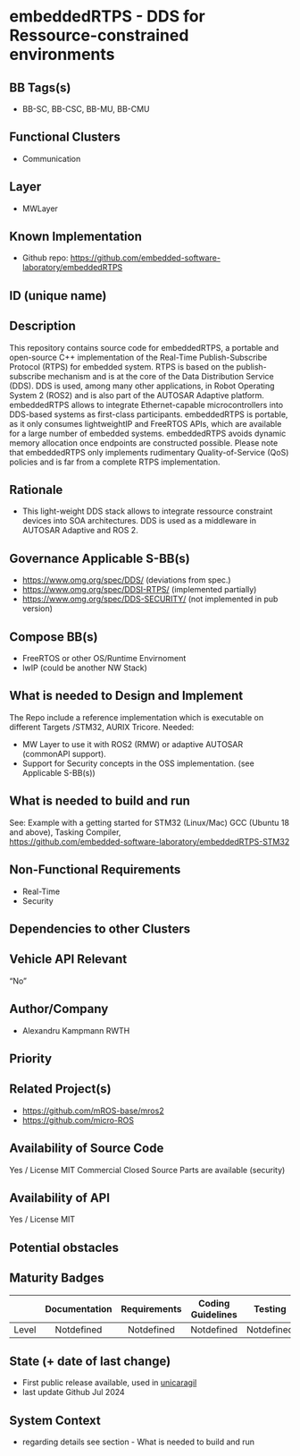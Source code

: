# embeddedRTPS - DDS for Ressource-constrained environments

## BB Tags(s)

- BB-SC, BB-CSC, BB-MU, BB-CMU

## Functional Clusters

- Communication

## Layer

- MWLayer

## Known Implementation

- Github repo: <https://github.com/embedded-software-laboratory/embeddedRTPS>

## ID (unique name)

## Description

This repository contains source code for embeddedRTPS, a portable and open-source C++ implementation of the Real-Time Publish-Subscribe Protocol (RTPS) for embedded system. RTPS is based on the publish-subscribe mechanism and is at the core of the Data Distribution Service (DDS). DDS is used, among many other applications, in Robot Operating System 2 (ROS2) and is also part of the AUTOSAR Adaptive platform. embeddedRTPS allows to integrate Ethernet-capable microcontrollers into DDS-based systems as first-class participants.
embeddedRTPS is portable, as it only consumes lightweightIP and FreeRTOS APIs, which are available for a large number of embedded systems. embeddedRTPS avoids dynamic memory allocation once endpoints are constructed possible. Please note that embeddedRTPS only implements rudimentary Quality-of-Service (QoS) policies and is far from a complete RTPS implementation.


## Rationale
- This light-weight DDS stack allows to integrate ressource constraint devices into SOA architectures. DDS is used as a middleware in AUTOSAR Adaptive and ROS 2.

## Governance Applicable S-BB(s)

- https://www.omg.org/spec/DDS/ (deviations from spec.)
- https://www.omg.org/spec/DDSI-RTPS/ (implemented partially) 
- https://www.omg.org/spec/DDS-SECURITY/ (not implemented in pub version)


## Compose BB(s)

- FreeRTOS or other OS/Runtime Envirnoment
- lwIP (could be another NW Stack)


## What is needed to Design and Implement

The Repo include a reference implementation which is executable on different Targets /STM32, AURIX Tricore.
Needed:
- MW Layer to use it with ROS2 (RMW) or adaptive AUTOSAR (commonAPI support).
- Support for Security concepts in the OSS implementation. (see Applicable S-BB(s))

## What is needed to build and run
 
See: Example with a getting started for STM32 (Linux/Mac)
GCC (Ubuntu 18 and above), Tasking Compiler,  
<https://github.com/embedded-software-laboratory/embeddedRTPS-STM32>


## Non-Functional Requirements

- Real-Time
- Security

## Dependencies to other Clusters


## Vehicle API Relevant

“No”

## Author/Company

- Alexandru Kampmann RWTH

## Priority
<!-- High, Medium, Low -->

## Related Project(s)

- <https://github.com/mROS-base/mros2>
- <https://github.com/micro-ROS>

## Availability of Source Code

Yes / License MIT
Commercial Closed Source Parts are available (security)

## Availability of API

Yes / License MIT

## Potential obstacles




## Maturity Badges
<!-- taken over from Eclipse SDV Process 
See Definition of Badges and their Flavors 
https://gitlab.eclipse.org/eclipse-wg/sdv-wg/sdv-technical-alignment/sdv-technical-topics/sdv-process/sdv-process-definition/-/wikis/Definition%20of%20Badges%20and%20their%20Flavors 


| 			| Documentation | Requirements | Coding Guidelines | Testing | Release Process |
| --------- |:-------------:|:------------:|:-----------------:|:-------:|:---------------:|
| Gold		| Badgelevel    | Badgelevel   | Badgelevel		   | Badgelevel	 | Badgelevel  |
| Silver	| Badgelevel    | Badgelevel   | Badgelevel	  	   | Badgelevel	 | Badgelevel  |
| Bronze	| Badgelevel   	| Badgelevel   | Badgelevel	       | Badgelevel	 | Badgelevel  |
| No		| Badgelevel   	| Badgelevel   | Badgelevel	       | Badgelevel	 | Badgelevel  |
| NotDefined| Badgelevel   	| Badgelevel   | Badgelevel	       | Badgelevel	 | Badgelevel  |

Options:
NotDefined/No/Bronze/Silver/Gold

Example:
| 			| Documentation | Requirements | Coding Guidelines | Testing | Release Process |
| --------- |:-------------:|:------------:|:-----------------:|:-------:|:---------------:|
| Level		| [Gold](urlToDoc)| No 		   | Notdefined		   | Bronze	 | [Silver](urlToDoc) |


-->

| 			| Documentation | Requirements | Coding Guidelines | Testing | Release Process |
| --------- |:-------------:|:------------:|:-----------------:|:-------:|:---------------:|
| Level		| Notdefined | Notdefined   | Notdefined   | Notdefined	 | Notdefined |

## State (+ date of last change)

<!-- 
- Incubating (no code yet)
- Implementation started
- First public release available
- Used in production by 1 OEM
- Used in production by >1 OEM
- Abandoned
 -->
- First public release available, used in [unicaragil](https://www.unicaragil.de/en/)
- last update Github Jul 2024 

## System Context

<!-- 
OS and runtime/framework requirements

eg.

- AGL
- QNX
- ROS-based
- container runtime
- web assembly
- web service
 -->

- regarding details see section - What is needed to build and run

